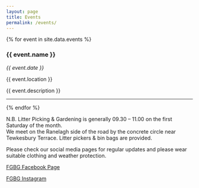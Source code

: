 ```yaml
---
layout: page
title: Events 
permalink: /events/
---
```

{% for event in site.data.events %}
### {{ event.name }}
_{{ event.date }}_

{{ event.location }}

{{ event.description }}

* * *
{% endfor %}

N.B. Litter Picking & Gardening is generally 09.30 – 11.00 on the first Saturday of the month.  
We meet on the Ranelagh side of the road by the concrete circle near Tewkesbury Terrace. Litter pickers & bin bags are provided. 

Please check our social media pages for regular updates and please wear suitable clothing and weather protection.

<a href="https://www.facebook.com/fgbg.uk/" target="_Blank">FGBG Facebook Page</a>

<a href="https://www.instagram.com/fgbglondon?utm_source=ig_web_button_share_sheet&igsh=ZDNlZDc0MzIxNw==" target="_Blank">FGBG Instagram</a>


